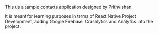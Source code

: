 This us a sample contacts application designed by Prithvishan.

It is meant for learning purposes in terms of React Native Project Development, adding Google Firebase, Crashlytics and Analytics into the project.
